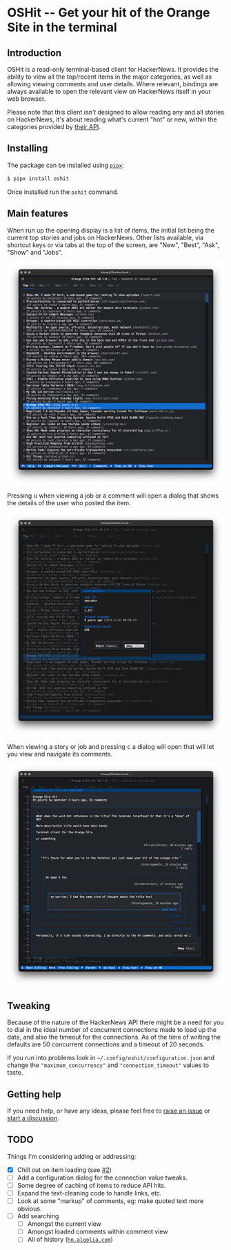# OSHit -- Get your hit of the Orange Site in the terminal

## Introduction

OSHit is a read-only terminal-based client for HackerNews. It provides the
ability to view all the top/recent items in the major categories, as well as
allowing viewing comments and user details. Where relevant, bindings are
always available to open the relevant view on HackerNews itself in your web
browser.

Please note that this client *isn't* designed to allow reading any and all
stories on HackerNews, it's about reading what's current "hot" or new,
within the categories provided by [their
API](https://github.com/HackerNews/API).

## Installing

The package can be installed using [`pipx`](https://pypa.github.io/pipx/):

```sh
$ pipx install oshit
```

Once installed run the `oshit` command.

## Main features

When run up the opening display is a list of items, the initial list being
the current top stories and jobs on HackerNews. Other lists available, via
shortcut keys or via tabs at the top of the screen, are "New", "Best",
"Ask", "Show" and "Jobs".

![The main index](https://raw.githubusercontent.com/davep/oshit/main/images/oshit-index.png)

Pressing <kbd>u</kbd> when viewing a job or a comment will open a dialog
that shows the details of the user who posted the item.

![Viewing user details](https://raw.githubusercontent.com/davep/oshit/main/images/oshit-user-dialog.png)

When viewing a story or job and pressing <kbd>c</kbd> a dialog will open
that will let you view and navigate its comments.

![Viewing comments](https://raw.githubusercontent.com/davep/oshit/main/images/oshit-comments.png)

## Tweaking

Because of the nature of the HackerNews API there might be a need for you to
dial in the ideal number of concurrent connections made to load up the data,
and also the timeout for the connections. As of the time of writing the
defaults are 50 concurrent connections and a timeout of 20 seconds.

If you run into problems look in `~/.config/oshit/configuration.json` and
change the `"maximum_concurrency"` and `"connection_timeout"` values to
taste.

## Getting help

If you need help, or have any ideas, please feel free to [raise an
issue](https://github.com/davep/oshit/issues) or [start a
discussion](https://github.com/davep/oshit/discussions).

## TODO

Things I'm considering adding or addressing:

- [X] Chill out on item loading (see [#2](https://github.com/davep/oshit/issues/2))
- [ ] Add a configuration dialog for the connection value tweaks.
- [ ] Some degree of caching of items to reduce API hits.
- [ ] Expand the text-cleaning code to handle links, etc.
- [ ] Look at some "markup" of comments, eg: make quoted text more obvious.
- [ ] Add searching
  - [ ] Amongst the current view
  - [ ] Amongst loaded comments within comment view
  - [ ] All of history ([`hn.algolia.com`](https://hn.algolia.com/api))

[//]: # (README.md ends here)
